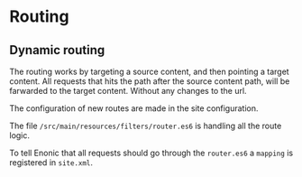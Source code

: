 Routing
==

Dynamic routing
--
The routing works by targeting a source content, and then pointing a target content.
All requests that hits the path after the source content path, will be farwarded to the target
content. Without any changes to the url.

The configuration of new routes are made in the site configuration. 

The file `/src/main/resources/filters/router.es6` is handling all the route logic. 

To tell Enonic that all requests should go through 
the `router.es6` a `mapping` is registered in `site.xml`.

